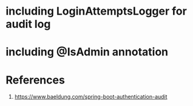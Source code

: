 # including LoginAttemptsLogger for audit log

# including @IsAdmin annotation


# References

1. https://www.baeldung.com/spring-boot-authentication-audit